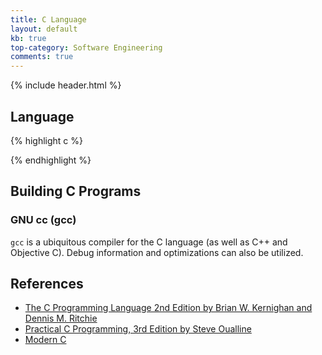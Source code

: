 ```yaml
---
title: C Language
layout: default
kb: true
top-category: Software Engineering
comments: true
---
```


{% include header.html %}

## Language

{% highlight c %}

{% endhighlight %}

## Building C Programs

### GNU cc (gcc)

`gcc` is a ubiquitous compiler for the C language (as well as C++ and Objective C). Debug information and optimizations can also be utilized.

## References

* [The C Programming Language 2nd Edition by Brian W. Kernighan and Dennis M. Ritchie](https://www.amazon.com/Programming-Language-Brian-W-Kernighan/dp/0131103628)
* [Practical C Programming, 3rd Edition by Steve Oualline](http://shop.oreilly.com/product/9781565923065.do)
* [Modern C](http://icube-icps.unistra.fr/img_auth.php/d/db/ModernC.pdf)

